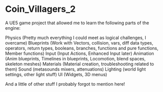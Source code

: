 # Coin_Villagers_2

A UE5 game project that allowed me to learn the following parts of the engine:

Physics    (Pretty much everything I could meet as logical challenges, I overcame)
Blueprints (Work with Vectors, collision, vars, diff data types, operators, return types, booleans, branches, functions and pure functions, Member functions)
Input      (Input Actions, Enhanced Input later)
Animation  (Anim blueprints, Timelines in blueprints, Locomotion, blend spaces, skeleton meshes)
Materials  (Material creation, troubleshooting related to them)
Sound      (metasounds mixers, attenuations)
Lighting   (world light settings, other light stuff)
UI         (Widgets, 3D menus)

And a little of other stuff I probably forgot to mention here!


